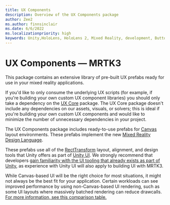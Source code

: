 ```yaml
---
title: UX Components
description: Overview of the UX Components package
author: Zee2
ms.author: finnsinclair
ms.date: 6/6/2022
ms.localizationpriority: high
keywords: Unity,HoloLens, HoloLens 2, Mixed Reality, development, Button, PressableButton, Slider, Toggle
---
```


# UX Components &#8212; MRTK3

This package contains an extensive library of pre-built UX prefabs ready for use in your mixed reality applications.

If you'd like to only consume the underlying UX scripts (for example, if you're building your own custom UX component libraries) you should only take a dependency on the [UX Core](../../../mrtk3-uxcore/packages/uxcore/overview.md) package. The UX Core package doesn't include any dependencies on our assets, visuals, or solvers; this is ideal if you're building your own custom UX components and would like to minimize the number of unnecessary dependencies in your project.

The UX Components package includes ready-to-use prefabs for [Canvas](../../../mrtk3-uxcore/packages/uxcore/canvas-ui.md) layout environments. These prefabs implement the new [Mixed Reality Design Language](mixed-reality-design-language.md).

These prefabs use all of the [RectTransform](https://docs.unity3d.com/ScriptReference/RectTransform.html) layout, alignment, and design tools that Unity offers as part of [Unity UI](https://docs.unity3d.com/Manual/com.unity.ugui.html). We strongly recommend that developers [gain familiarity with the UI tooling that already exists as part of Unity](https://learn.unity.com/tutorial/working-with-ui-in-unity), as experience with Unity UI will also apply to building UI with MRTK3.

While Canvas-based UI will be the right choice for most situations, it might not always be the best fit for your application. Certain workloads can see improved performance by using non-Canvas-based UI rendering, such as some UI layouts where massively batched rendering can reduce drawcalls. [For more information, see this comparison table.](../../../mrtk3-uxcomponents-noncanvas/packages/uxcomponents-noncanvas/overview.md)